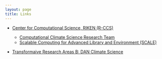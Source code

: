 ```yaml
---
layout: page
title: Links
---
```


* [Center for Computational Science, RIKEN (R-CCS)](http://www.r-ccs.riken.jp/en/)
  * [Computational Climate Science Research Team](http://r-ccs-climate.riken.jp/top_e.htm)
  * [Scalable Computing for Advanced Library and Environment (SCALE)](https://scale.riken.jp)

* [Transformaive Research Areas B: DAN Climate Science](https://dna-climate.org/)
